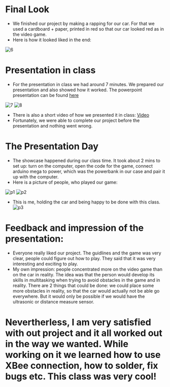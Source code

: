 # Final Look
* We finished our project by making a rapping for our car. For that we used a cardboard + paper, printed in red so that our car looked red as in the video game. 
* Here is how it looked liked in the end:

![6](https://github.com/lizadat/Intro_to_IM/blob/1ecf91c3932a092285b9a5308e4bde9500a78a2b/Final_Project/6.jpeg)

# Presentation in class
* For the presentation in class we had around 7 minutes. We prepared our presentation and also showed how it worked. 
The powerpoint presentation can be found [here](https://docs.google.com/presentation/d/142WFYLCXTMJJ5VbgBYLytWZnr0qSKPl156OLqVjfMVs/edit?usp=sharing)

![7](https://github.com/lizadat/Intro_to_IM/blob/1ecf91c3932a092285b9a5308e4bde9500a78a2b/Final_Project/7.jpeg)
![8](https://github.com/lizadat/Intro_to_IM/blob/1ecf91c3932a092285b9a5308e4bde9500a78a2b/Final_Project/8.jpeg)

* There is also a short video of how we presented it in class:
[Video](https://youtu.be/Dv4H5d7utEI)
* Fortunately, we were able to complete our project before the presentation and nothing went wrong.


# The Presentation Day
* The showcase happened during our class time. It took about 2 mins to set up: turn on the computer, open the code for the game, connect arduino mega to power, which was the powerbank in our case and pair it up with the computer.
* Here is a picture of people, who played our game:

![p1](https://github.com/lizadat/Intro_to_IM/blob/1ecf91c3932a092285b9a5308e4bde9500a78a2b/Final_Project/p1.jpeg)
![p2](https://github.com/lizadat/Intro_to_IM/blob/1ecf91c3932a092285b9a5308e4bde9500a78a2b/Final_Project/p2.jpeg)

* This is me, holding the car and being happy to be done with this class.
![p3](https://github.com/lizadat/Intro_to_IM/blob/1ecf91c3932a092285b9a5308e4bde9500a78a2b/Final_Project/p3.jpeg)

# Feedback and impression of the presentation:
* Everyone really liked our project. The guidlines and the game was very clear, people could figure out how to play. They said that it was very interesting and exciting to play.
* My own impression: people concentrated more on the video game than on the car in reality. The idea was that the person would develop its skills in multitasking when trying to avoid obstacles in the game and in reality. There are 2 things that could be done: we could place some more obstacles in reality, so that the car would actually not be able go everywhere. But it would only be possible if we would have the ultrasonic or distance measure sensor. 

# Nevertherless, I am very satisfied with out project and it all worked out in the way we wanted. While working on it we learned how to use XBee connection, how to solder, fix bugs etc. This class was very cool!
